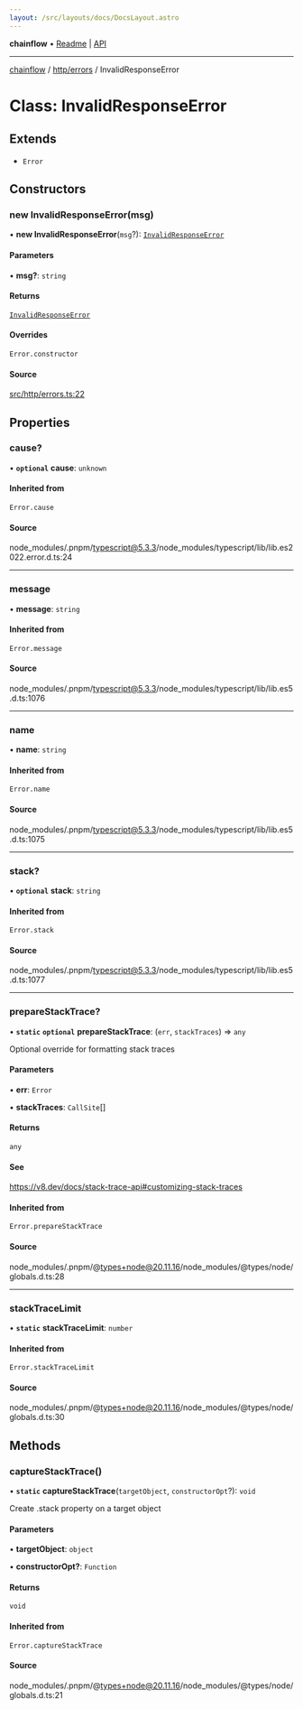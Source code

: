```yaml
---
layout: /src/layouts/docs/DocsLayout.astro
---
```


**chainflow** • [Readme](/docs/README) \| [API](/docs/modules)

***

[chainflow](/docs/README) / [http/errors](/docs/http/errors/README) / InvalidResponseError

# Class: InvalidResponseError

## Extends

- `Error`

## Constructors

### new InvalidResponseError(msg)

• **new InvalidResponseError**(`msg`?): [`InvalidResponseError`](/docs/http/errors/classes/InvalidResponseError)

#### Parameters

• **msg?**: `string`

#### Returns

[`InvalidResponseError`](/docs/http/errors/classes/InvalidResponseError)

#### Overrides

`Error.constructor`

#### Source

[src/http/errors.ts:22](https://github.com/edwinlzs/chainflow/blob/99ff659/src/http/errors.ts#L22)

## Properties

### cause?

• **`optional`** **cause**: `unknown`

#### Inherited from

`Error.cause`

#### Source

node\_modules/.pnpm/typescript@5.3.3/node\_modules/typescript/lib/lib.es2022.error.d.ts:24

***

### message

• **message**: `string`

#### Inherited from

`Error.message`

#### Source

node\_modules/.pnpm/typescript@5.3.3/node\_modules/typescript/lib/lib.es5.d.ts:1076

***

### name

• **name**: `string`

#### Inherited from

`Error.name`

#### Source

node\_modules/.pnpm/typescript@5.3.3/node\_modules/typescript/lib/lib.es5.d.ts:1075

***

### stack?

• **`optional`** **stack**: `string`

#### Inherited from

`Error.stack`

#### Source

node\_modules/.pnpm/typescript@5.3.3/node\_modules/typescript/lib/lib.es5.d.ts:1077

***

### prepareStackTrace?

• **`static`** **`optional`** **prepareStackTrace**: (`err`, `stackTraces`) => `any`

Optional override for formatting stack traces

#### Parameters

• **err**: `Error`

• **stackTraces**: `CallSite`[]

#### Returns

`any`

#### See

https://v8.dev/docs/stack-trace-api#customizing-stack-traces

#### Inherited from

`Error.prepareStackTrace`

#### Source

node\_modules/.pnpm/@types+node@20.11.16/node\_modules/@types/node/globals.d.ts:28

***

### stackTraceLimit

• **`static`** **stackTraceLimit**: `number`

#### Inherited from

`Error.stackTraceLimit`

#### Source

node\_modules/.pnpm/@types+node@20.11.16/node\_modules/@types/node/globals.d.ts:30

## Methods

### captureStackTrace()

• **`static`** **captureStackTrace**(`targetObject`, `constructorOpt`?): `void`

Create .stack property on a target object

#### Parameters

• **targetObject**: `object`

• **constructorOpt?**: `Function`

#### Returns

`void`

#### Inherited from

`Error.captureStackTrace`

#### Source

node\_modules/.pnpm/@types+node@20.11.16/node\_modules/@types/node/globals.d.ts:21
